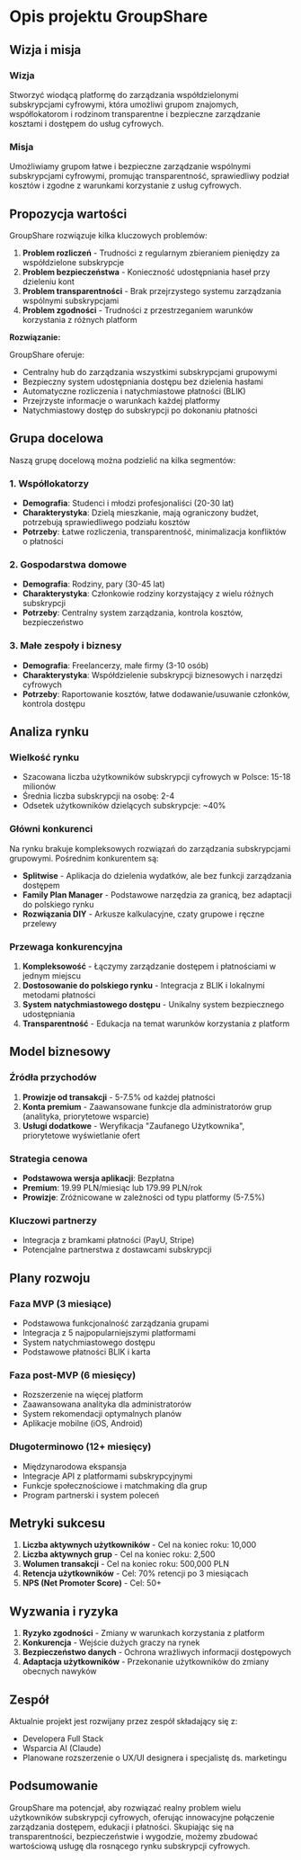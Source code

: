 # Opis projektu GroupShare

## Wizja i misja

### Wizja
Stworzyć wiodącą platformę do zarządzania współdzielonymi subskrypcjami cyfrowymi, która umożliwi grupom znajomych, współlokatorom i rodzinom transparentne i bezpieczne zarządzanie kosztami i dostępem do usług cyfrowych.

### Misja
Umożliwiamy grupom łatwe i bezpieczne zarządzanie wspólnymi subskrypcjami cyfrowymi, promując transparentność, sprawiedliwy podział kosztów i zgodne z warunkami korzystanie z usług cyfrowych.

## Propozycja wartości

GroupShare rozwiązuje kilka kluczowych problemów:

1. **Problem rozliczeń** - Trudności z regularnym zbieraniem pieniędzy za współdzielone subskrypcje
2. **Problem bezpieczeństwa** - Konieczność udostępniania haseł przy dzieleniu kont
3. **Problem transparentności** - Brak przejrzystego systemu zarządzania wspólnymi subskrypcjami
4. **Problem zgodności** - Trudności z przestrzeganiem warunków korzystania z różnych platform

**Rozwiązanie:**

GroupShare oferuje:

- Centralny hub do zarządzania wszystkimi subskrypcjami grupowymi
- Bezpieczny system udostępniania dostępu bez dzielenia hasłami
- Automatyczne rozliczenia i natychmiastowe płatności (BLIK)
- Przejrzyste informacje o warunkach każdej platformy
- Natychmiastowy dostęp do subskrypcji po dokonaniu płatności

## Grupa docelowa

Naszą grupę docelową można podzielić na kilka segmentów:

### 1. Współlokatorzy
- **Demografia**: Studenci i młodzi profesjonaliści (20-30 lat)
- **Charakterystyka**: Dzielą mieszkanie, mają ograniczony budżet, potrzebują sprawiedliwego podziału kosztów
- **Potrzeby**: Łatwe rozliczenia, transparentność, minimalizacja konfliktów o płatności

### 2. Gospodarstwa domowe
- **Demografia**: Rodziny, pary (30-45 lat)
- **Charakterystyka**: Członkowie rodziny korzystający z wielu różnych subskrypcji
- **Potrzeby**: Centralny system zarządzania, kontrola kosztów, bezpieczeństwo 

### 3. Małe zespoły i biznesy
- **Demografia**: Freelancerzy, małe firmy (3-10 osób)
- **Charakterystyka**: Współdzielenie subskrypcji biznesowych i narzędzi cyfrowych
- **Potrzeby**: Raportowanie kosztów, łatwe dodawanie/usuwanie członków, kontrola dostępu

## Analiza rynku

### Wielkość rynku
- Szacowana liczba użytkowników subskrypcji cyfrowych w Polsce: 15-18 milionów
- Średnia liczba subskrypcji na osobę: 2-4
- Odsetek użytkowników dzielących subskrypcje: ~40%

### Główni konkurenci
Na rynku brakuje kompleksowych rozwiązań do zarządzania subskrypcjami grupowymi. Pośrednim konkurentem są:

- **Splitwise** - Aplikacja do dzielenia wydatków, ale bez funkcji zarządzania dostępem
- **Family Plan Manager** - Podstawowe narzędzia za granicą, bez adaptacji do polskiego rynku
- **Rozwiązania DIY** - Arkusze kalkulacyjne, czaty grupowe i ręczne przelewy

### Przewaga konkurencyjna
1. **Kompleksowość** - Łączymy zarządzanie dostępem i płatnościami w jednym miejscu
2. **Dostosowanie do polskiego rynku** - Integracja z BLIK i lokalnymi metodami płatności
3. **System natychmiastowego dostępu** - Unikalny system bezpiecznego udostępniania 
4. **Transparentność** - Edukacja na temat warunków korzystania z platform

## Model biznesowy

### Źródła przychodów
1. **Prowizje od transakcji** - 5-7.5% od każdej płatności
2. **Konta premium** - Zaawansowane funkcje dla administratorów grup (analityka, priorytetowe wsparcie)
3. **Usługi dodatkowe** - Weryfikacja "Zaufanego Użytkownika", priorytetowe wyświetlanie ofert

### Strategia cenowa
- **Podstawowa wersja aplikacji**: Bezpłatna
- **Premium**: 19.99 PLN/miesiąc lub 179.99 PLN/rok
- **Prowizje**: Zróżnicowane w zależności od typu platformy (5-7.5%)

### Kluczowi partnerzy
- Integracja z bramkami płatności (PayU, Stripe)
- Potencjalne partnerstwa z dostawcami subskrypcji

## Plany rozwoju

### Faza MVP (3 miesiące)
- Podstawowa funkcjonalność zarządzania grupami
- Integracja z 5 najpopularniejszymi platformami
- System natychmiastowego dostępu
- Podstawowe płatności BLIK i karta

### Faza post-MVP (6 miesięcy)
- Rozszerzenie na więcej platform
- Zaawansowana analityka dla administratorów
- System rekomendacji optymalnych planów
- Aplikacje mobilne (iOS, Android)

### Długoterminowo (12+ miesięcy)
- Międzynarodowa ekspansja
- Integracje API z platformami subskrypcyjnymi
- Funkcje społecznościowe i matchmaking dla grup
- Program partnerski i system poleceń

## Metryki sukcesu

1. **Liczba aktywnych użytkowników** - Cel na koniec roku: 10,000
2. **Liczba aktywnych grup** - Cel na koniec roku: 2,500
3. **Wolumen transakcji** - Cel na koniec roku: 500,000 PLN
4. **Retencja użytkowników** - Cel: 70% retencji po 3 miesiącach
5. **NPS (Net Promoter Score)** - Cel: 50+

## Wyzwania i ryzyka

1. **Ryzyko zgodności** - Zmiany w warunkach korzystania z platform
2. **Konkurencja** - Wejście dużych graczy na rynek
3. **Bezpieczeństwo danych** - Ochrona wrażliwych informacji dostępowych
4. **Adaptacja użytkowników** - Przekonanie użytkowników do zmiany obecnych nawyków

## Zespół

Aktualnie projekt jest rozwijany przez zespół składający się z:
- Developera Full Stack
- Wsparcia AI (Claude)
- Planowane rozszerzenie o UX/UI designera i specjalistę ds. marketingu

## Podsumowanie

GroupShare ma potencjał, aby rozwiązać realny problem wielu użytkowników subskrypcji cyfrowych, oferując innowacyjne połączenie zarządzania dostępem, edukacji i płatności. Skupiając się na transparentności, bezpieczeństwie i wygodzie, możemy zbudować wartościową usługę dla rosnącego rynku subskrypcji cyfrowych.
